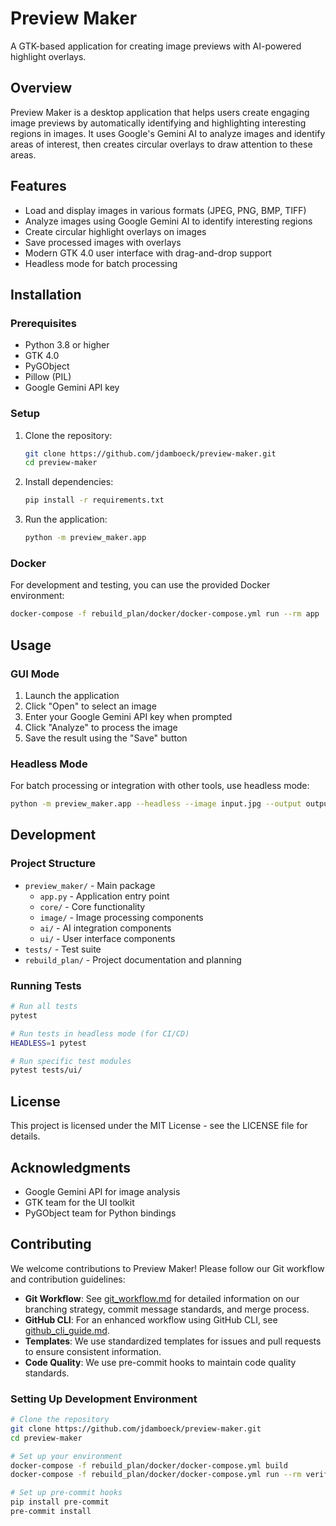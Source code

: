 # Preview Maker

A GTK-based application for creating image previews with AI-powered highlight overlays.

## Overview

Preview Maker is a desktop application that helps users create engaging image previews by automatically identifying and highlighting interesting regions in images. It uses Google's Gemini AI to analyze images and identify areas of interest, then creates circular overlays to draw attention to these areas.

## Features

- Load and display images in various formats (JPEG, PNG, BMP, TIFF)
- Analyze images using Google Gemini AI to identify interesting regions
- Create circular highlight overlays on images
- Save processed images with overlays
- Modern GTK 4.0 user interface with drag-and-drop support
- Headless mode for batch processing

## Installation

### Prerequisites

- Python 3.8 or higher
- GTK 4.0
- PyGObject
- Pillow (PIL)
- Google Gemini API key

### Setup

1. Clone the repository:
   ```bash
   git clone https://github.com/jdamboeck/preview-maker.git
   cd preview-maker
   ```

2. Install dependencies:
   ```bash
   pip install -r requirements.txt
   ```

3. Run the application:
   ```bash
   python -m preview_maker.app
   ```

### Docker

For development and testing, you can use the provided Docker environment:

```bash
docker-compose -f rebuild_plan/docker/docker-compose.yml run --rm app
```

## Usage

### GUI Mode

1. Launch the application
2. Click "Open" to select an image
3. Enter your Google Gemini API key when prompted
4. Click "Analyze" to process the image
5. Save the result using the "Save" button

### Headless Mode

For batch processing or integration with other tools, use headless mode:

```bash
python -m preview_maker.app --headless --image input.jpg --output output.jpg --api-key YOUR_API_KEY
```

## Development

### Project Structure

- `preview_maker/` - Main package
  - `app.py` - Application entry point
  - `core/` - Core functionality
  - `image/` - Image processing components
  - `ai/` - AI integration components
  - `ui/` - User interface components
- `tests/` - Test suite
- `rebuild_plan/` - Project documentation and planning

### Running Tests

```bash
# Run all tests
pytest

# Run tests in headless mode (for CI/CD)
HEADLESS=1 pytest

# Run specific test modules
pytest tests/ui/
```

## License

This project is licensed under the MIT License - see the LICENSE file for details.

## Acknowledgments

- Google Gemini API for image analysis
- GTK team for the UI toolkit
- PyGObject team for Python bindings

## Contributing

We welcome contributions to Preview Maker! Please follow our Git workflow and contribution guidelines:

- **Git Workflow**: See [git_workflow.md](rebuild_plan/git_workflow.md) for detailed information on our branching strategy, commit message standards, and merge process.
- **GitHub CLI**: For an enhanced workflow using GitHub CLI, see [github_cli_guide.md](docs/github_cli_guide.md).
- **Templates**: We use standardized templates for issues and pull requests to ensure consistent information.
- **Code Quality**: We use pre-commit hooks to maintain code quality standards.

### Setting Up Development Environment

```bash
# Clone the repository
git clone https://github.com/jdamboeck/preview-maker.git
cd preview-maker

# Set up your environment
docker-compose -f rebuild_plan/docker/docker-compose.yml build
docker-compose -f rebuild_plan/docker/docker-compose.yml run --rm verify

# Set up pre-commit hooks
pip install pre-commit
pre-commit install
```